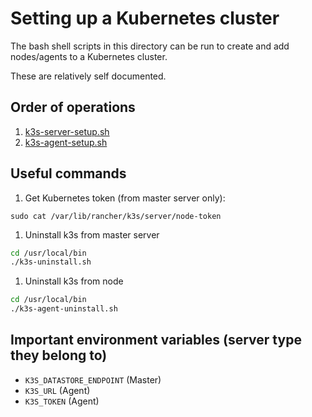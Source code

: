 # Setting up a Kubernetes cluster
The bash shell scripts in this directory can be run to create and add nodes/agents to a Kubernetes cluster.

These are relatively self documented.

## Order of operations
1. [k3s-server-setup.sh](/k3s-server-setup.sh)
1. [k3s-agent-setup.sh](/k3s-agent-setup.sh)

## Useful commands
1. Get Kubernetes token (from master server only):

`sudo cat /var/lib/rancher/k3s/server/node-token`

1. Uninstall k3s from master server
```bash
cd /usr/local/bin
./k3s-uninstall.sh
```

1. Uninstall k3s from node
```bash
cd /usr/local/bin
./k3s-agent-uninstall.sh
```

## Important environment variables (server type they belong to)
 - `K3S_DATASTORE_ENDPOINT` (Master)
 - `K3S_URL` (Agent)
 - `K3S_TOKEN` (Agent)
